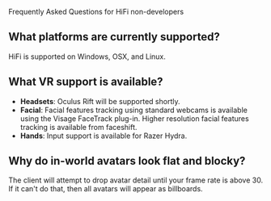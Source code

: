 Frequently Asked Questions for HiFi non-developers

## What platforms are currently supported?
HiFi is supported on Windows, OSX, and Linux.

## What VR support is available?
- **Headsets**: Oculus Rift will be supported shortly.
- **Facial**: Facial features tracking using standard webcams is available using the Visage FaceTrack plug-in. Higher resolution facial features tracking is available from faceshift.   
- **Hands**: Input support is available for Razer Hydra.  

## Why do in-world avatars look flat and blocky?
The client will attempt to drop avatar detail until your frame rate is above 30. If it can't do that, then all avatars will appear as billboards.

